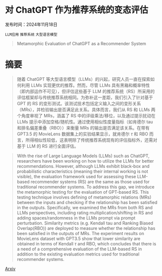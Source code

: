 # 对 ChatGPT 作为推荐系统的变态评估

发布时间：2024年11月18日

`LLM应用` `推荐系统` `大型语言模型`

> Metamorphic Evaluation of ChatGPT as a Recommender System

# 摘要

> 随着 ChatGPT 等大型语言模型（LLMs）的兴起，研究人员一直在探索如何利用 LLMs 实现更优的推荐。然而，尽管 LLMs 具有黑箱和概率特性（即内部运作不可见），但评估这些基于 LLM 的推荐系统（RS）所采用的评估框架却与传统推荐系统相同。为弥补这一差距，我们引入了针对基于 GPT 的 RS 的变形测试。该测试技术包括定义输入之间的变形关系（MRs），并检验输出是否满足此关系。具体而言，我们从 RS 和 LLMs 两个角度审视了 MRs，涵盖了 RS 中的评级乘法/移位，以及通过提示扰动在 LLMs 提示中添加空格/随机性。通过使用相似性度量指标（如肯德尔 tau 和排名偏差重叠（RBO））来衡量 MRs 的输出是否满足该关系。在带有 GPT3.5 的 MovieLens 数据集上的实验结果显示，就肯德尔 $τ$ 和 RBO 而言，所得相似性较低，这表明除了传统推荐系统现有的评估指标外，还需对基于 LLM 的 RS 进行全面评估。

> With the rise of Large Language Models (LLMs) such as ChatGPT, researchers have been working on how to utilize the LLMs for better recommendations. However, although LLMs exhibit black-box and probabilistic characteristics (meaning their internal working is not visible), the evaluation framework used for assessing these LLM-based recommender systems (RS) are the same as those used for traditional recommender systems. To address this gap, we introduce the metamorphic testing for the evaluation of GPT-based RS. This testing technique involves defining of metamorphic relations (MRs) between the inputs and checking if the relationship has been satisfied in the outputs. Specifically, we examined the MRs from both RS and LLMs perspectives, including rating multiplication/shifting in RS and adding spaces/randomness in the LLMs prompt via prompt perturbation. Similarity metrics (e.g. Kendall tau and Ranking Biased Overlap(RBO)) are deployed to measure whether the relationship has been satisfied in the outputs of MRs. The experiment results on MovieLens dataset with GPT3.5 show that lower similarity are obtained in terms of Kendall $τ$ and RBO, which concludes that there is a need of a comprehensive evaluation of the LLM-based RS in addition to the existing evaluation metrics used for traditional recommender systems.

[Arxiv](https://arxiv.org/abs/2411.12121)